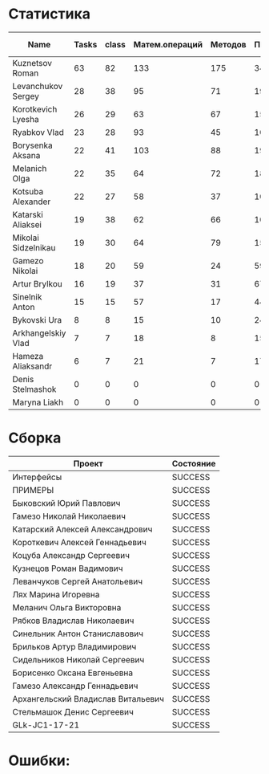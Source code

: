 # Статистика

| Name | Tasks | class | Матем.операций | Методов | Присваиваний | анон.класов | внутр.класов | констант | логирование | лямбды | переменных | перхватов исключений | приват. методов | приват. полей | сравнений | циклов |
| --- | --- | --- | --- | --- | --- | --- | --- | --- | --- | --- | --- | --- | --- | --- | --- | --- |
| Kuznetsov Roman | 63 | 82 | 133 | 175 | 341 | 2 | 0 | 3 | 0 | 1 | 254 | 12 | 7 | 23 | 24 | 62 |
| Levanchukov Sergey | 28 | 38 | 95 | 71 | 194 | 0 | 1 | 0 | 0 | 0 | 142 | 0 | 9 | 10 | 18 | 40 |
| Korotkevich Lyesha | 26 | 29 | 63 | 67 | 153 | 0 | 0 | 0 | 0 | 0 | 107 | 0 | 0 | 3 | 16 | 32 |
| Ryabkov Vlad | 23 | 28 | 93 | 45 | 106 | 0 | 0 | 0 | 0 | 0 | 92 | 0 | 1 | 1 | 54 | 17 |
| Borysenka Aksana | 22 | 41 | 103 | 88 | 197 | 0 | 0 | 0 | 0 | 0 | 156 | 0 | 8 | 3 | 60 | 30 |
| Melanich Olga | 22 | 35 | 64 | 72 | 188 | 0 | 0 | 0 | 0 | 0 | 158 | 0 | 0 | 0 | 35 | 13 |
| Kotsuba Alexander | 22 | 27 | 58 | 37 | 104 | 0 | 0 | 0 | 0 | 0 | 84 | 0 | 3 | 2 | 26 | 25 |
| Katarski Aliaksei | 19 | 38 | 62 | 66 | 100 | 0 | 0 | 0 | 0 | 0 | 80 | 0 | 12 | 8 | 16 | 26 |
| Mikolai Sidzelnikau | 19 | 30 | 64 | 79 | 151 | 0 | 0 | 0 | 0 | 0 | 113 | 0 | 0 | 6 | 14 | 12 |
| Gamezo Nikolai | 18 | 20 | 59 | 24 | 59 | 0 | 0 | 0 | 0 | 0 | 46 | 0 | 0 | 0 | 12 | 7 |
| Artur Brylkou | 16 | 19 | 37 | 31 | 67 | 0 | 0 | 0 | 0 | 0 | 50 | 0 | 2 | 0 | 33 | 6 |
| Sinelnik Anton | 15 | 15 | 57 | 17 | 44 | 0 | 0 | 0 | 0 | 0 | 40 | 0 | 2 | 0 | 35 | 3 |
| Bykovski Ura | 8 | 8 | 15 | 10 | 24 | 0 | 0 | 0 | 0 | 0 | 20 | 0 | 0 | 0 | 1 | 0 |
| Arkhangelskiy Vlad | 7 | 7 | 18 | 8 | 15 | 0 | 0 | 0 | 0 | 0 | 15 | 0 | 0 | 0 | 1 | 0 |
| Hameza Aliaksandr | 6 | 7 | 21 | 7 | 17 | 0 | 0 | 0 | 0 | 0 | 17 | 0 | 0 | 0 | 0 | 0 |
| Denis Stelmashok | 0 | 0 | 0 | 0 | 0 | 0 | 0 | 0 | 0 | 0 | 0 | 0 | 0 | 0 | 0 | 0 |
| Maryna Liakh | 0 | 0 | 0 | 0 | 0 | 0 | 0 | 0 | 0 | 0 | 0 | 0 | 0 | 0 | 0 | 0 |


# Сборка

| Проект | Состояние |
| --- | --- |
| Интерфейсы  | SUCCESS |
| ПРИМЕРЫ  | SUCCESS |
| Быковский Юрий Павлович  | SUCCESS |
| Гамезо Николай Николаевич  | SUCCESS |
| Катарский Алексей Александрович  | SUCCESS |
| Короткевич Алексей Геннадьевич  | SUCCESS |
| Коцуба Александр Сергеевич  | SUCCESS |
| Кузнецов Роман Вадимович  | SUCCESS |
| Леванчуков Сергей Анатольевич  | SUCCESS |
| Лях Марина Игоревна  | SUCCESS |
| Меланич Ольга Викторовна  | SUCCESS |
| Рябков Владислав Николаевич  | SUCCESS |
| Синельник Антон Станиславович  | SUCCESS |
| Брильков Артур Владимирович  | SUCCESS |
| Сидельников Николай Сергеевич  | SUCCESS |
| Борисенко Оксана Евгеньевна  | SUCCESS |
| Гамезо Александр Геннадьевич  | SUCCESS |
| Архангельский Владислав Витальевич  | SUCCESS |
| Стельмашок Денис Сергеевич  | SUCCESS |
| GLk-JC1-17-21  | SUCCESS |


# Ошибки:

